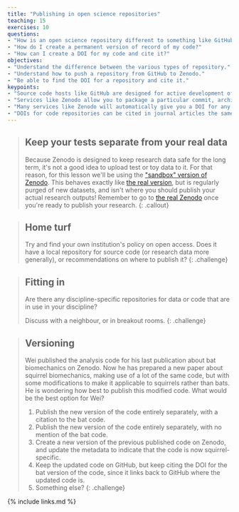 ```yaml
---
title: "Publishing in open science repositories"
teaching: 15
exercises: 10
questions:
- "How is an open science repository different to something like GitHub?"
- "How do I create a permanent version of record of my code?"
- "How can I create a DOI for my code and cite it?"
objectives:
- "Understand the difference between the various types of repository."
- "Understand how to push a repository from GitHub to Zenodo."
- "Be able to find the DOI for a repository and cite it."
keypoints:
- "Source code hosts like GitHub are designed for active development of software. Open science repositories are to keep versions of record for the longer term."
- "Services like Zenodo allow you to package a particular commit, archive it, and give it a permanent identifier."
- "Many services like Zenodo will automatically give you a DOI for any dataset, including repositories pulled from GitHub."
- "DOIs for code repositories can be cited in journal articles the same way as any other publication."
---
```


> ## Keep your tests separate from your real data
>
> Because Zenodo is designed to keep research data safe for the long term, it's
> not a good idea to upload test or toy data to it. For that reason, for
> this lesson we'll be using the ["sandbox" version of Zenodo][zenodo-sandbox].
> This behaves exactly like [the real version][zenodo], but is regularly purged
> of new datasets, and isn't where you should publish your actual research outputs!
> Remember to go to [the real Zenodo][zenodo] once you're ready to publish your
> research.
{: .callout}

> ## Home turf
>
> Try and find your own institution's policy on open access. Does it have a
> local repository for source code (or research data more generally), or
> recommendations on where to publish it?
{: .challenge}

> ## Fitting in
>
> Are there any discipline-specific repositories for data or code that are in
> use in your discipline?
>
> Discuss with a neighbour, or in breakout rooms.
{: .challenge}

> ## Versioning
>
> Wei published the analysis code for his last publication about bat biomechanics
> on Zenodo. Now he has prepared a new paper about squirrel biomechanics, making
> use of a lot of the same code, but with some modifications to make it applicable
> to squirrels rather than bats. He is wondering how best to publish this modified
> code. What would be the best option for Wei?
>
> 1. Publish the new version of the code entirely separately, with
>    a citation to the bat code.
> 2. Publish the new version of the code entirely separately, with no mention of
>    the bat code.
> 3. Create a new version of the previous published code on Zenodo, and update
>    the metadata to indicate that the code is now squirrel-specific.
> 4. Keep the updated code on GitHub, but keep citing the DOI for the bat version
>    of the code, since it links back to GitHub where the updated code is.
> 5. Something else?
{: .challenge}

{% include links.md %}

[zenodo-sandbox]: https://sandbox.zenodo.org
[zenodo]: https://zenodo.org
